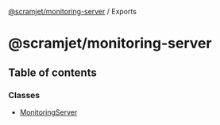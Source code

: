 [@scramjet/monitoring-server](README.md) / Exports

# @scramjet/monitoring-server

## Table of contents

### Classes

- [MonitoringServer](classes/MonitoringServer.md)
